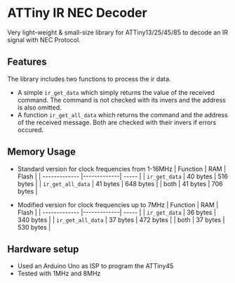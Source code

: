 # ATTiny IR NEC Decoder

Very light-weight & small-size library for ATTiny13/25/45/85 to decode an IR signal with NEC Protocol.

## Features

The library includes two functions to process the ir data.
- A simple ```ir_get_data``` which simply returns the value of the received command. The command is not checked with its invers and the address is also omitted.
- A function ```ir_get_all_data``` which returns the command and the address of the received message. Both are checked with their invers if errors occured.

## Memory Usage

- Standard version for clock frequencies from 1-16MHz
| Function      | RAM         | Flash |
| ------------- |-------------| ----- |
| ```ir_get_data``` | 40 bytes | 516 bytes |
| ```ir_get_all_data``` | 41 bytes | 648 bytes |
| both  | 41 bytes | 706 bytes |

- Modified version for clock frequencies up to 7MHz
| Function      | RAM         | Flash |
| ------------- |-------------| ----- |
| ```ir_get_data``` | 36 bytes | 340 bytes |
| ```ir_get_all_data``` | 37 bytes | 472 bytes |
| both  | 37 bytes | 530 bytes |

## Hardware setup

- Used an Arduino Uno as ISP to program the ATTiny45
- Tested with 1MHz and 8MHz
